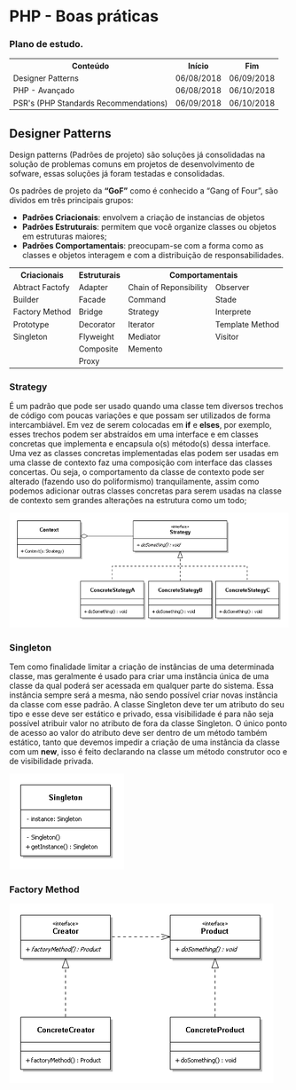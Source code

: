 
# PHP - Boas práticas

### Plano de estudo.
<table style="width:100%">
  <tr>
    <th>Conteúdo</th>
    <th>Início</th>
    <th>Fim</th>
  </tr>
  <tr>
    <td>Designer Patterns</td>
    <td>06/08/2018</td>
    <td>06/09/2018</td>
  </tr>
  <tr>
    <td>PHP - Avançado</td>
    <td>06/08/2018</td>
    <td>06/10/2018</td>
  </tr>
  <tr>
    <td>PSR's (PHP Standards Recommendations)</td>
    <td>06/09/2018</td>
    <td>06/10/2018</td>
  </tr>
</table>

## Designer Patterns
Design patterns (Padrões de projeto) são soluções já consolidadas na solução de problemas comuns em projetos de desenvolvimento de sofware, essas soluções já foram testadas e consolidadas. 

Os padrões de projeto da **“GoF”** como é conhecido a “Gang of Four”, são dividos em três principais grupos:
* **Padrões Criacionais**: envolvem a criação de instancias de objetos
* **Padrões Estruturais**: permitem que você organize classes ou objetos em estruturas maiores;
* **Padrões Comportamentais**: preocupam-se com a forma como as classes e objetos interagem e com a distribuição de responsabilidades.

<table style="width:100%">
  <tr>
    <th>Criacionais</th>
    <th>Estruturais</th>
    <th colspan="2">Comportamentais</th>
  </tr>
  <tr>
    <td>Abtract Factofy</td>
    <td>Adapter</td>
    <td>Chain of Reponsibility</td>
    <td>Observer</td>
  </tr>
  <tr>
    <td>Builder</td>
    <td>Facade</td>
    <td>Command</td>
    <td>Stade</td>
  </tr>
  <tr>
    <td>Factory Method</td>
    <td>Bridge</td>
    <td>Strategy</td>
    <td>Interprete</td>
  </tr>
  <tr>
    <td>Prototype</td>
    <td>Decorator</td>
    <td>Iterator</td>
    <td>Template Method</td>
  </tr>
  <tr>
    <td>Singleton</td>
    <td>Flyweight</td>
    <td>Mediator</td>
    <td>Visitor</td>
  </tr>
  <tr>
    <td></td>
    <td>Composite</td>
    <td>Memento</td>
    <td></td>
  </tr>
   <tr>
    <td></td>
    <td>Proxy</td>
    <td></td>
    <td></td>
  </tr>
</table>

### Strategy 
É um padrão que pode ser usado quando uma classe tem diversos trechos de código com poucas variações e que possam ser utilizados de forma intercambiável. Em vez de serem colocadas em **if** e **elses**, por exemplo, esses trechos podem ser abstraídos em uma interface e em classes concretas que implementa e encapsula o(s) método(s) dessa interface. Uma vez as classes concretas implementadas elas podem ser usadas em uma classe de contexto faz uma composição com interface das classes concertas. Ou seja, o comportamento da classe de contexto pode ser alterado (fazendo uso do poliformismo) tranquilamente, assim como podemos adicionar outras classes concretas para serem usadas na classe de contexto sem grandes alterações na estrutura como um todo;

![Strategy](img/Strategy.png)

### Singleton 
Tem como finalidade limitar a criação de instâncias de uma determinada classe, mas geralmente é usado para criar uma instância única de uma classe da qual poderá ser acessada em qualquer parte do sistema. Essa instância sempre será a mesma, não sendo possível criar novas instância da classe com esse padrão. A classe Singleton deve ter um atributo do seu tipo e esse deve ser estático e privado, essa visibilidade é para não seja possível atribuir valor no atributo de fora da classe Singleton. O único ponto de acesso ao valor do atributo deve ser dentro de um método também estático, tanto que devemos impedir a criação de uma instância da classe com um **new**, isso é feito declarando na classe um método construtor oco e de visibilidade privada. 

![Singleton](img/Singleton.png)

### Factory Method

![Factory Method](img/Factory-Method.png)








